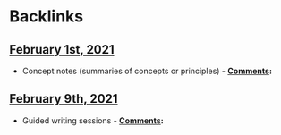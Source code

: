 
# Backlinks
## [February 1st, 2021](<February 1st, 2021.md>)
- Concept notes (summaries of concepts or principles)
                - **[Comments](<Comments.md>):**

## [February 9th, 2021](<February 9th, 2021.md>)
- Guided writing sessions
            - **[Comments](<Comments.md>):**

